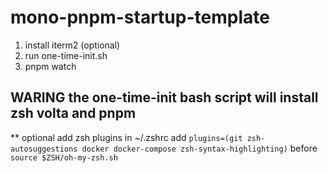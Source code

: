 # mono-pnpm-startup-template

1. install iterm2 (optional)
3. run one-time-init.sh
4. pnpm watch

## WARING the one-time-init bash script will install zsh volta and pnpm

** optional add zsh plugins in ~/.zshrc
add
`plugins=(git zsh-autosuggestions docker docker-compose zsh-syntax-highlighting)`
before
`source $ZSH/oh-my-zsh.sh`
